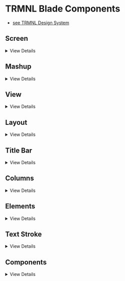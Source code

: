 # TRMNL Blade Components

- [see TRMNL Design System](https://usetrmnl.com/framework)

## Screen
<details>
<summary>View Details</summary>

The root component that wraps the entire application.

### Props
- `noBleed` (boolean, default: false) - Removes the default screen padding when set to true

### Example
```blade
<x-trmnl::screen>
    <!-- Your content here -->
</x-trmnl::screen>
```
</details>

## Mashup
<details>
<summary>View Details</summary>

Layout component for creating mixed content layouts.

### Props
- `mashupLayout` (string, default: '1Lx1R') - Layout pattern

### Example
```blade
<x-trmnl::mashup mashupLayout="1Lx1R">
    <!-- Your content here -->
</x-trmnl::mashup>
```
</details>


## View
<details>
<summary>View Details</summary>

Container component for view layouts.

### Props
- `size` (`full` `half_horizontal` `half_vertical` `quadrant`, default: 'full') - Size of the view container

### Example
```blade
<x-trmnl::view size="full">
    <!-- Your content here -->
</x-trmnl::view>
```
</details>

## Layout
<details>
<summary>View Details</summary>

Flexible layout component for organizing content.

### Props
- `direction` (`row` `col`, optional) - Layout direction
- `alignment` (`left` `right` `center-x` `top` `center-y` `bottom` `center`, optional) - Alignment Modifier
- `stretch` (`default` `stretch-x` `stretch-y`, optional) - Stretch behavior ('default' or custom)

### Example
```blade
<x-trmnl::layout direction="col" alignment="center">
    <!-- Your content here -->
</x-trmnl::layout>
```
</details>

## Title Bar
<details>
<summary>View Details</summary>

Header component with title and optional image.

### Props
- `title` (string, required) - The title text
- `image` (string, optional) - Path to the image or `inline` for custom content (e.g. inline SVG)
- `instance` (string, optional) - Instance identifier

### Example
```blade
<x-trmnl::title-bar title="My App" image="https://usetrmnl.com/images/plugins/trmnl--render.svg" instance="Instance Name">
    <!-- Optional inline content when image="inline" -->
</x-trmnl::title-bar>
```
</details>

## Columns
<details>
<summary>View Details</summary>

Grid-based column layout system.

### Components
- `columns` - Main columns container
- `column` - Individual column container

### Example
```blade
<x-trmnl::columns>
    <x-trmnl::column>
        <!-- Column 1 content -->
    </x-trmnl::column>
    <x-trmnl::column>
        <!-- Column 2 content -->
    </x-trmnl::column>
</x-trmnl::columns>
```
</details>

## Elements
<details>
<summary>View Details</summary>

Basic UI elements for building interfaces.

### Components
- `text` - Text element
  - Props:
    - `alignment` (string, default: 'left') - Text alignment
    - `shading` (string, optional) - Text shading style

- `title` - Title element
  - Props:
    - `size` (string, optional) - Title size ('small' or default)

- `value` - Value display
  - Props:
    - `size` (string, optional) - Value size
    - `textStroke` (string, optional) - Text stroke style

- `label` - Label element
  - Props:
    - `variant` (string, optional) - Label variant
    - `size` (string, optional) - Label size

- `description` - Description text
  - Props: None

- `clamp` - Text clamping
  - Props:
    - `lines` (string, default: '1') - Number of lines to clamp

### Example
```blade
<x-trmnl::text alignment="center">
    <x-trmnl::title size="small">Section Title</x-trmnl::title>
    <x-trmnl::value size="large">42</x-trmnl::value>
    <x-trmnl::label variant="primary">Status</x-trmnl::label>
    <x-trmnl::description>Detailed description here</x-trmnl::description>
    <x-trmnl::clamp lines="2">Long text that will be clamped...</x-trmnl::clamp>
</x-trmnl::text>
```
</details>

## Text Stroke
<details>
<summary>View Details</summary>

Text styling component for adding stroke effects.

### Usage
Applied through the `textStroke` prop on text-based components.

### Example
```blade
<x-trmnl::value textStroke="small">Stroked Text</x-trmnl::value>
```
</details>

## Components
<details>
<summary>View Details</summary>

Complex UI components for specific use cases.

### Rich Text
- Props:
  - `align` (string, default: 'left') - Text alignment
  - `gapSize` (string, default: 'large') - Gap size

### Item
- Props: None

### Table
- Props:
  - `size` (string, optional) - Table size (e.g. `condensed`)

### Example
```blade
<x-trmnl::richtext align="center" gapSize="large">
    <!-- Rich text content -->
</x-trmnl::richtext>

<x-trmnl::item>
    <!-- Item content -->
</x-trmnl::item>

<x-trmnl::table size="condensed">
    <!-- Table content -->
</x-trmnl::table>
```
</details>
